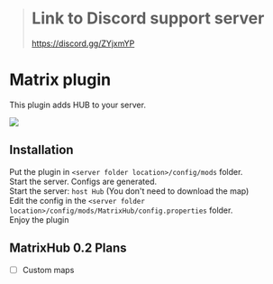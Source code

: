 > # Link to Discord support server
> https://discord.gg/ZYjxmYP

# Matrix plugin
This plugin adds HUB to your server.

![](https://my-files.su/5o7vrs)

## Installation

Put the plugin in ``<server folder location>/config/mods`` folder.<br>
Start the server. Configs are generated.<br>
Start the server: ``host Hub`` (You don't need to download the map)<br>
Edit the config in the ``<server folder location>/config/mods/MatrixHub/config.properties`` folder.<br>
Enjoy the plugin

## MatrixHub 0.2 Plans
- [ ] Custom maps
